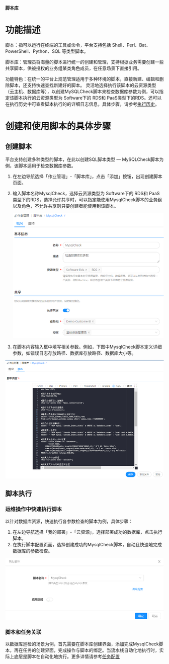 
**脚本库**

# 功能描述

脚本：指可以运行在终端的工具或命令，平台支持包括 Shell、Perl、Bat、PowerShell、Python、SQL 等类型脚本。

脚本库：管理员将海量的脚本进行统一的创建和管理，支持根据业务需要创建一些共享脚本，供被授权的业务组某类角色成员，在任意场景下直接引用。

功能特色：在统一的平台上规范管理适用于多种环境的脚本，直接新建、编辑和删除脚本，还支持快速查找新建好的脚本。
灵活地选择执行该脚本的云资源类型（云主机、数据库等），以创建MySQLCheck脚本来检查数据库参数为例，可以指定该脚本执行的云资源类型为 Software下的 RDS和 PaaS类型下的RDS。还可以在执行历史中可查看脚本执行的的详细日志信息，具体步骤，请参考[执行历史](https://cloudchef.github.io/doc/AdminDoc/11作业管理/执行历史.html)。


# 创建和使用脚本的具体步骤
## 创建脚本
平台支持创建多种类型的脚本，在此以创建SQL脚本类型 — MySQLCheck脚本为例，该脚本适用于检查数据库参数。
1. 在左边导航选择「作业管理」-「脚本库」，点击「添加」按钮，出现创建脚本页面。
2. 输入脚本名称MysqlCheck，选择云资源类型为 Software下的 RDS和 PaaS类型下的RDS，选择允许共享时，可以指定能使用MysqlCheck脚本的业务组以及角色，不允许共享则只要创建者能使用到该脚本。

    ![创建脚本](../../picture/Admin/创建脚本.png)

3. 在脚本内容输入框中填写相关参数。例如，下图中MysqlCheck脚本定义详细参数，如错误日志存放路径、数据库存放路径、数据库大小等。

![脚本内容](../../picture/Admin/脚本内容.png)

## 脚本执行

### 运维操作中快速执行脚本

以针对数据库资源，快速执行各参数检查的脚本为例，具体步骤：
1. 在左边导航选择「我的部署」-「云资源」，选择部署成功的数据库，点击执行脚本。
2. 在执行脚本配置页面，选择创建成功的MysqlCheck脚本，自动且快速地完成数据库的参数检查。

![执行脚本](../../picture/Admin/执行脚本.png)   

### 脚本和任务关联

以数据库巡检的场景为例，首先需要在脚本库创建界面，添加完成MysqlCheck脚本，再在任务的创建界面，完成操作与脚本的绑定。当流水线自动化地执行时，实际上底层是脚本在自动化地执行。更多详情请参考[任务配置](https://cloudchef.github.io/doc/AdminDoc/11作业管理/#任务配置)





